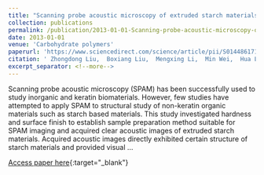 ```yaml
---
title: "Scanning probe acoustic microscopy of extruded starch materials: Direct visual evidence of starch crystal"
collection: publications
permalink: /publication/2013-01-01-Scanning-probe-acoustic-microscopy-of-extruded-starch-materials-Direct-visual-evidence-of-starch-crystal
date: 2013-01-01
venue: 'Carbohydrate polymers'
paperurl: 'https://www.sciencedirect.com/science/article/pii/S0144861713005043'
citation: ' Zhongdong Liu,  Boxiang Liu,  Mengxing Li,  Min Wei,  Hua Li,  Peng Liu,  Tuo Wan, &quot;Scanning probe acoustic microscopy of extruded starch materials: Direct visual evidence of starch crystal.&quot; Carbohydrate polymers, 2013.'
excerpt_separator: <!--more-->
---
```

<!--more-->
Scanning probe acoustic microscopy (SPAM) has been successfully used to study inorganic and keratin biomaterials. However, few studies have attempted to apply SPAM to structural study of non-keratin organic materials such as starch based materials. This study investigated hardness and surface finish to establish sample preparation method suitable for SPAM imaging and acquired clear acoustic images of extruded starch materials. Acquired acoustic images directly exhibited certain structure of starch materials and provided visual …

[Access paper here](https://www.sciencedirect.com/science/article/pii/S0144861713005043){:target="_blank"}

